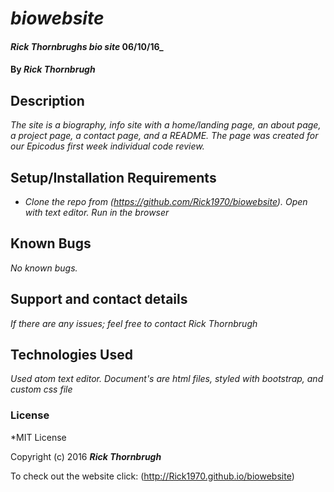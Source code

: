 # _biowebsite_

#### _Rick Thornbrughs bio site_ 06/10/16_

#### By _**Rick Thornbrugh**_

## Description

_The site is a biography, info site with a home/landing page, an about page, a project page, a contact page, and a README. The page was created for our Epicodus first week individual code review._

## Setup/Installation Requirements

* _Clone the repo from (https://github.com/Rick1970/biowebsite). Open with text editor.  Run in the browser_


## Known Bugs

_No known bugs._

## Support and contact details

_If there are any issues; feel free to contact Rick Thornbrugh_

## Technologies Used

_Used atom text editor.  Document's are html files, styled with bootstrap, and custom css file_

### License

*MIT License


Copyright (c) 2016 **_Rick Thornbrugh_**

To check out the website click: (http://Rick1970.github.io/biowebsite)
